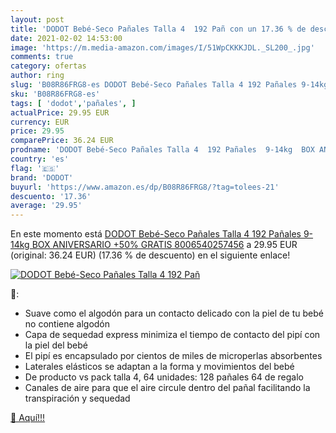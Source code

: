 ```yaml
---
layout: post
title: 'DODOT Bebé-Seco Pañales Talla 4  192 Pañ con un 17.36 % de descuento'
date: 2021-02-02 14:53:00
image: 'https://m.media-amazon.com/images/I/51WpCKKKJDL._SL200_.jpg'
comments: true
category: ofertas
author: ring
slug: 'B08R86FRG8-es DODOT Bebé-Seco Pañales Talla 4 192 Pañales 9-14kg BOX...'
sku: 'B08R86FRG8-es'
tags: [ 'dodot','pañales', ]
actualPrice: 29.95 EUR
currency: EUR
price: 29.95
comparePrice: 36.24 EUR
prodname: 'DODOT Bebé-Seco Pañales Talla 4  192 Pañales  9-14kg  BOX ANIVERSARIO +50% GRATIS  8006540257456'
country: 'es'
flag: '🇪🇸'
brand: 'DODOT'
buyurl: 'https://www.amazon.es/dp/B08R86FRG8/?tag=tolees-21'
descuento: '17.36'
average: '29.95'
---
```


En este momento está [DODOT Bebé-Seco Pañales Talla 4  192 Pañales  9-14kg  BOX ANIVERSARIO +50% GRATIS  8006540257456](https://www.amazon.es/dp/B08R86FRG8/?tag=tolees-21) a 29.95 EUR (original: 36.24 EUR) (17.36 %  de descuento) en el siguiente enlace!

[![DODOT Bebé-Seco Pañales Talla 4  192 Pañ](https://m.media-amazon.com/images/I/51WpCKKKJDL._SL200_.jpg)](https://www.amazon.es/dp/B08R86FRG8/?tag=tolees-21)

🔎:

- Suave como el algodón para un contacto delicado con la piel de tu bebé no contiene algodón
- Capa de sequedad express minimiza el tiempo de contacto del pipí con la piel del bebé
- El pipí es encapsulado por cientos de miles de microperlas absorbentes
- Laterales elásticos se adaptan a la forma y movimientos del bebé
- De producto vs pack talla 4, 64 unidades: 128 pañales 64 de regalo
- Canales de aire para que el aire circule dentro del pañal facilitando la transpiración y sequedad

[🛒 Aquí!!!](https://www.amazon.es/dp/B08R86FRG8/?tag=tolees-21)
